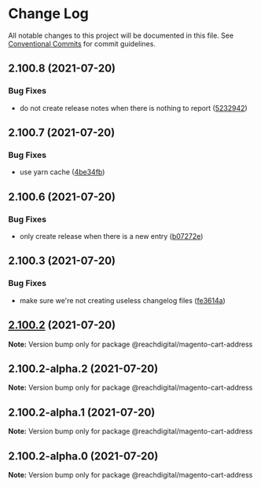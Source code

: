 # Change Log

All notable changes to this project will be documented in this file.
See [Conventional Commits](https://conventionalcommits.org) for commit guidelines.

## 2.100.8 (2021-07-20)


### Bug Fixes

* do not create release notes when there is nothing to report ([5232942](https://github.com/ho-nl/m2-pwa/commit/523294290408f822f40f1f3fec19bbcf825f6526))





## 2.100.7 (2021-07-20)


### Bug Fixes

* use yarn cache ([4be34fb](https://github.com/ho-nl/m2-pwa/commit/4be34fbb56cf528ba346de0cbe2c32d102b9960b))





## 2.100.6 (2021-07-20)


### Bug Fixes

* only create release when there is a new entry ([b07272e](https://github.com/ho-nl/m2-pwa/commit/b07272e4e74ee0bec3677e35ce3ee7e02231971a))





## 2.100.3 (2021-07-20)


### Bug Fixes

* make sure we're not creating useless changelog files ([fe3614a](https://github.com/ho-nl/m2-pwa/commit/fe3614a8480c7f1c68d673da2bb84805112a6643))





## [2.100.2](https://github.com/ho-nl/m2-pwa/compare/@reachdigital/magento-cart-address@2.100.2-alpha.2...@reachdigital/magento-cart-address@2.100.2) (2021-07-20)

**Note:** Version bump only for package @reachdigital/magento-cart-address





## 2.100.2-alpha.2 (2021-07-20)

**Note:** Version bump only for package @reachdigital/magento-cart-address





## 2.100.2-alpha.1 (2021-07-20)

**Note:** Version bump only for package @reachdigital/magento-cart-address





## 2.100.2-alpha.0 (2021-07-20)

**Note:** Version bump only for package @reachdigital/magento-cart-address

